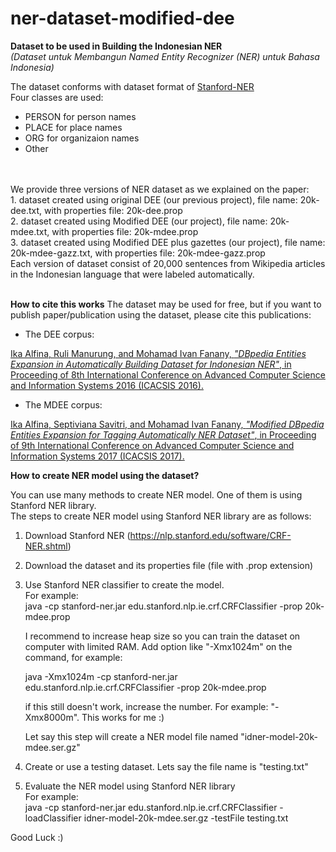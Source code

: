 # ner-dataset-modified-dee
<b>Dataset to be used in Building the Indonesian NER</b>
<br>
<i>(Dataset untuk Membangun Named Entity Recognizer (NER) untuk Bahasa Indonesia)</i> <br>

The dataset conforms with dataset format of <a href="https://nlp.stanford.edu/software/CRF-NER.shtml">Stanford-NER</a> <br>
Four classes are used:
- PERSON for person names
- PLACE for place names
- ORG for organizaion names
- Other

<br>
<br>We provide three versions of NER dataset as we explained on the paper:
<br>1. dataset created using original DEE (our previous project), file name: 20k-dee.txt, with properties file: 20k-dee.prop
<br>2. dataset created using Modified DEE (our project), file name: 20k-mdee.txt, with properties file: 20k-mdee.prop
<br>3. dataset created using Modified DEE plus gazettes (our project), file name: 20k-mdee-gazz.txt, with properties file: 20k-mdee-gazz.prop
<br>
Each version of dataset consist of 20,000 sentences from Wikipedia articles in the Indonesian language that were labeled automatically. <br>
<br>

<b> How to cite this works</b>
The dataset may be used for free, but if you want to publish paper/publication using the dataset, please cite this publications: <br>

- The DEE corpus: 

<a href="https://www.researchgate.net/publication/308788318_DBpedia_Entities_Expansion_in_Automatically_Building_Dataset_for_Indonesian_NER">Ika Alfina, Ruli Manurung, and Mohamad Ivan Fanany, <i>"DBpedia Entities Expansion in Automatically Building Dataset for Indonesian NER"</i>, in Proceeding of 8th International Conference on Advanced Computer Science and Information Systems 2016 (ICACSIS 2016).</a><br>

- The MDEE corpus:

<a href="https://www.researchgate.net/publication/320131070_Modified_DBpedia_Entities_Expansion_for_Tagging_Automatically_NER_Dataset">Ika Alfina, Septiviana Savitri, and Mohamad Ivan Fanany, <i>"Modified DBpedia Entities Expansion for Tagging Automatically NER Dataset"</i>, in Proceeding of 9th International Conference on Advanced Computer Science and Information Systems 2017 (ICACSIS 2017).</a><br>



<b>How to create NER model using the dataset?</b><br>

You can use many methods to create NER model. One of them is using Stanford NER library.<br>
The steps to create NER model using Stanford NER library are as follows:
1. Download Stanford NER (https://nlp.stanford.edu/software/CRF-NER.shtml)
2. Download the dataset and its properties file (file with .prop extension)
3. Use Stanford NER classifier to create the model. <br>
   For example: <br>
      java -cp stanford-ner.jar edu.stanford.nlp.ie.crf.CRFClassifier -prop 20k-mdee.prop <br>
      
      I recommend to increase heap size so you can train the dataset on computer with limited RAM. Add option like "-Xmx1024m" on the command, for example:<br>
      
      java -Xmx1024m -cp stanford-ner.jar edu.stanford.nlp.ie.crf.CRFClassifier -prop 20k-mdee.prop <br>
      
      if this still doesn't work, increase the number. For example: "-Xmx8000m". This works for me :)

   Let say this step will create a NER model file named "idner-model-20k-mdee.ser.gz"
 
4. Create or use a testing dataset. Lets say the file name is "testing.txt"
5. Evaluate the NER model using Stanford NER library <br>
   For example:<br>
        java -cp stanford-ner.jar edu.stanford.nlp.ie.crf.CRFClassifier -loadClassifier idner-model-20k-mdee.ser.gz -testFile testing.txt 
   
Good Luck :)
